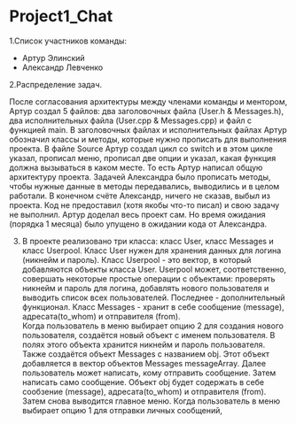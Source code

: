 # Project1_Chat

1.Список участников команды:
- Артур Элинский 
- Александр Левченко

2.Распределение задач.

После согласования архитектуры между членами команды и ментором, Артур создал 5 файлов: два заголовочных файла (User.h & Messages.h), два исполнительных файла (User.cpp & Messages.cpp) и файл с функцией main. В заголовочных файлах и исполнительных файлах Артур обозначил классы и методы, которые нужно прописать для выполнения проекта. В файле Source Артур создал цикл со switch и в этом цикле указал, прописал меню, прописал две опции и указал, какая функция должна вызываться в каком месте. То есть Артур написал общую архитектуру проекта. Задачей Александра было прописать методы, чтобы нужные данные в методы передавались, выводились и в целом работали.
В конечном счёте Александр, ничего не сказав, выбыл из проекта. Код не предоставил (хотя якобы что-то писал) и свою задачу не выполнил. Артур доделал весь проект сам. Но время ожидания (порядка 1 месяца) было упущено в ожидании кода от Александра.

3. В проекте реализовано три класса: класс User, класс Messages и класс Userpool.
Класс User нужен для хранения данных для логина (никнейм и пароль). Класс Userpool - это вектор, в который добавляются объекты класса User. Userpool может, соответственно, совершать некоторые простые операции с объектами: проверять никнейм и пароль для логина, добавлять нового пользователя и выводить список всех пользователей. Последнее - дополнительный функционал. Класс Messages - хранит в себе сообщение (message), адресата(to_whom) и отправителя (from).  
Когда пользователь в меню выбирает опцию 2 для создания нового пользователя, создаётся новый объект с именем пользователя. В полях этого объекта хранится никнейм и пароль пользователя.  Также создаётся объект Messages с названием obj. Этот объект добавляется в вектор объектов Messages messageArray. Далее пользователь может написать, кому отправить сообщение. Затем написать само сообщение. Объект obj будет содержать в себе сообзение (message), адресата(to_whom) и отправителя (from). Затем снова выводится главное меню.
Когда пользователь в меню выбирает опцию 1 для отправки личных сообщений, 
